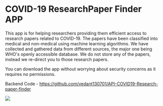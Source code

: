# COVID-19 ResearchPaper Finder APP
This app is for helping researchers providing them efficient access to research papers related to COVID-19. The papers have been classified into medical and non-medical using machine learning algorithms. We have collected and gathered data from different sources, the major one being WHO's openly accessible database. We do not store any of the papers, instead we re-direct you to those research papers.

You can download the app without worrying about security concerns as it requires no permissions.

Backend Code - https://github.com/vedant130701/API-COVID19-Research-paper-finder

![](https://i.ibb.co/frtrd5g/Feature-Graphic-XORsearch.png)
